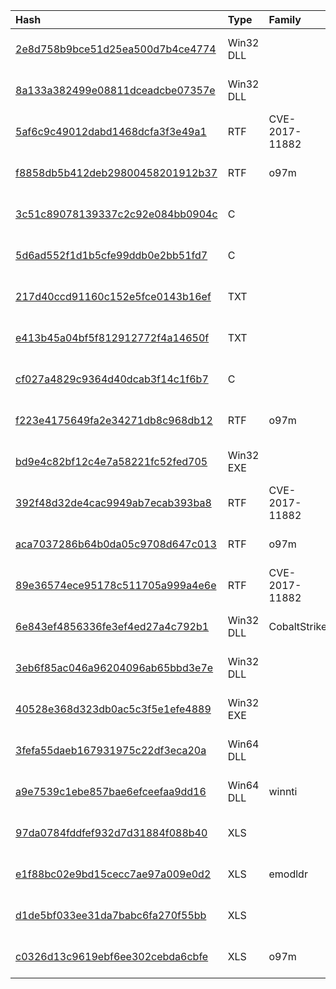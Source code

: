 |Hash|Type|Family|First_Seen|Name|
|:--|:--|:--|:--|:--|
|[2e8d758b9bce51d25ea500d7b4ce4774](https://www.virustotal.com/gui/file/2e8d758b9bce51d25ea500d7b4ce4774)|Win32 DLL||2019-12-11 21:22:26|dttcodexgigas.2ff25745be760769157950d61e5cea308cc0a7ae|
|[8a133a382499e08811dceadcbe07357e](https://www.virustotal.com/gui/file/8a133a382499e08811dceadcbe07357e)|Win32 DLL||2019-11-21 10:16:09|fc7af68ce038b59bcdcee88e46c630036d98aeb6514580ebba0392c37114e57b.sample|
|[5af6c9c49012dabd1468dcfa3f3e49a1](https://www.virustotal.com/gui/file/5af6c9c49012dabd1468dcfa3f3e49a1)|RTF|CVE-2017-11882|2018-12-09 10:46:48|Academic_32.doc|
|[f8858db5b412deb29800458201912b37](https://www.virustotal.com/gui/file/f8858db5b412deb29800458201912b37)|RTF|o97m|2018-07-11 16:07:21|attachment|
|[3c51c89078139337c2c92e084bb0904c](https://www.virustotal.com/gui/file/3c51c89078139337c2c92e084bb0904c)|C||2018-06-04 06:46:02|TOP_NEWS_Japan_to_Support_the_Election.js|
|[5d6ad552f1d1b5cfe99ddb0e2bb51fd7](https://www.virustotal.com/gui/file/5d6ad552f1d1b5cfe99ddb0e2bb51fd7)|C||2018-06-04 06:35:09|Philippines-draws-three-hard-new-lines-on-china .js|
|[217d40ccd91160c152e5fce0143b16ef](https://www.virustotal.com/gui/file/217d40ccd91160c152e5fce0143b16ef)|TXT||2018-06-04 04:33:52|CNR.Movement.mp4.js|
|[e413b45a04bf5f812912772f4a14650f](https://www.virustotal.com/gui/file/e413b45a04bf5f812912772f4a14650f)|TXT||2018-06-01 07:26:28|[pdf]Interview-Questions.pdf.js|
|[cf027a4829c9364d40dcab3f14c1f6b7](https://www.virustotal.com/gui/file/cf027a4829c9364d40dcab3f14c1f6b7)|C||2018-05-23 09:34:42|[docx]Interview-Questions.docx.js|
|[f223e4175649fa2e34271db8c968db12](https://www.virustotal.com/gui/file/f223e4175649fa2e34271db8c968db12)|RTF|o97m|2018-01-31 02:34:04|9d0c4ec62abe79e754eaa2fd7696f98441bc783781d8656065cddfae3dbf503e.bin|
|[bd9e4c82bf12c4e7a58221fc52fed705](https://www.virustotal.com/gui/file/bd9e4c82bf12c4e7a58221fc52fed705)|Win32 EXE||2017-12-24 14:28:34|VirusShare_bd9e4c82bf12c4e7a58221fc52fed705|
|[392f48d32de4cac9949ab7ecab393ba8](https://www.virustotal.com/gui/file/392f48d32de4cac9949ab7ecab393ba8)|RTF|CVE-2017-11882|2017-12-22 07:59:25|Question about story.doc|
|[aca7037286b64b0da05c9708d647c013](https://www.virustotal.com/gui/file/aca7037286b64b0da05c9708d647c013)|RTF|o97m|2017-12-06 18:13:06|Questions about the story.rtf|
|[89e36574ece95178c511705a999a4e6e](https://www.virustotal.com/gui/file/89e36574ece95178c511705a999a4e6e)|RTF|CVE-2017-11882|2017-11-19 16:35:25|c63ccc5c08c3863d7eb330b69f96c1bcf1e031201721754132a4c4d0baff36f8.rtf|
|[6e843ef4856336fe3ef4ed27a4c792b1](https://www.virustotal.com/gui/file/6e843ef4856336fe3ef4ed27a4c792b1)|Win32 DLL|CobaltStrike|2017-08-16 15:30:56|myfile.exe|
|[3eb6f85ac046a96204096ab65bbd3e7e](https://www.virustotal.com/gui/file/3eb6f85ac046a96204096ab65bbd3e7e)|Win32 DLL||2017-08-04 16:18:02|green.ddd|
|[40528e368d323db0ac5c3f5e1efe4889](https://www.virustotal.com/gui/file/40528e368d323db0ac5c3f5e1efe4889)|Win32 EXE||2017-06-19 18:56:12|mt.exe|
|[3fefa55daeb167931975c22df3eca20a](https://www.virustotal.com/gui/file/3fefa55daeb167931975c22df3eca20a)|Win64 DLL||2017-03-23 06:04:29|filedata|
|[a9e7539c1ebe857bae6efceefaa9dd16](https://www.virustotal.com/gui/file/a9e7539c1ebe857bae6efceefaa9dd16)|Win64 DLL|winnti|2015-10-23 04:09:23| |
|[97da0784fddfef932d7d31884f088b40](https://www.virustotal.com/gui/file/97da0784fddfef932d7d31884f088b40)|XLS||2015-10-02 07:02:19|/home/virustotal/sample/97DA0784FDDFEF932D7D31884F088B40|
|[e1f88bc02e9bd15cecc7ae97a009e0d2](https://www.virustotal.com/gui/file/e1f88bc02e9bd15cecc7ae97a009e0d2)|XLS|emodldr|2015-05-27 01:20:00|/home/virustotal/sample/E1F88BC02E9BD15CECC7AE97A009E0D2|
|[d1de5bf033ee31da7babc6fa270f55bb](https://www.virustotal.com/gui/file/d1de5bf033ee31da7babc6fa270f55bb)|XLS||2015-04-07 00:25:51|/home/virustotal/sample/D1DE5BF033EE31DA7BABC6FA270F55BB|
|[c0326d13c9619ebf6ee302cebda6cbfe](https://www.virustotal.com/gui/file/c0326d13c9619ebf6ee302cebda6cbfe)|XLS|o97m|2015-01-18 05:07:39|/home/virustotal/sample/C0326D13C9619EBF6EE302CEBDA6CBFE|
